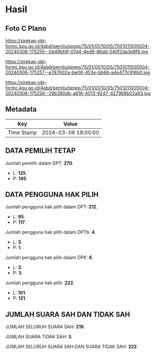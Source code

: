 # Hasil

## Foto C Plano

https://sirekap-obj-formc.kpu.go.id/4abd/pemilu/ppwp/75/01/01/10/05/7501011005004-20240306-175255--0d48bfdf-07d4-4ed9-86dd-540f2da3e8f8.jpg

https://sirekap-obj-formc.kpu.go.id/4abd/pemilu/ppwp/75/01/01/10/05/7501011005004-20240306-175257--e787602a-be06-453e-bb68-a4e477c916b0.jpg

https://sirekap-obj-formc.kpu.go.id/4abd/pemilu/ppwp/75/01/01/10/05/7501011005004-20240306-175256--29b390db-a816-4013-9247-427968b02a93.jpg


## Metadata

| Key        | Value               |
| ---------- | ------------------- |
| Time Stamp | 2024-03-06 18:00:00 |


## DATA PEMILIH TETAP

Jumlah pemilih dalam DPT: **270**.
 * L: **125**.
 * P: **145**.

## DATA PENGGUNA HAK PILIH

Jumlah pengguna hak pilih dalam DPT: **212**.
 * L: **95**.
 * P: **117**.

Jumlah pengguna hak pilih dalam DPTb: **4**.
 * L: **3**.
 * P: **1**.

Jumlah pengguna hak pilih dalam DPK: **6**.
 * L: **3**.
 * P: **3**.

Jumlah pengguna hak pilih: **222**.
 * L: **101**.
 * P: **121**.

## JUMLAH SUARA SAH DAN TIDAK SAH

JUMLAH SELURUH SUARA SAH: **219**.

JUMLAH SUARA TIDAK SAH: **3**.

JUMLAH SELURUH SUARA SAH DAN SUARA TIDAK SAH: **222**.


